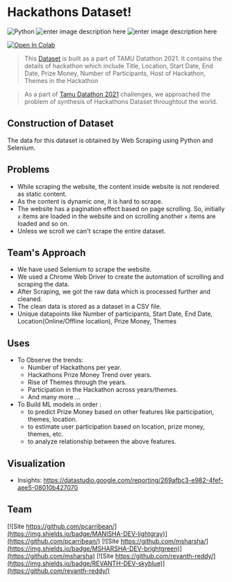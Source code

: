 # Hackathons Dataset!

   ![Python](https://img.shields.io/badge/Python-FFD43B?style=for-the-badge&logo=python&logoColor=darkgreen) ![enter image description here](https://img.shields.io/badge/Selenium-43B02A?style=for-the-badge&logo=Selenium&logoColor=white) ![enter image description here](https://img.shields.io/badge/Colab-F9AB00?style=for-the-badge&logo=googlecolab&color=525252)

[![Open In Colab](https://colab.research.google.com/assets/colab-badge.svg)](https://colab.research.google.com/github/revanth-reddy/tamudatathon/)

> This [Dataset](https://github.com/revanth-reddy/tamudatathon/blob/master/hackathons_data.csv) is built as a part of TAMU Datathon 2021. It contains the
> details of hackathon which include Title, Location, Start Date, End
> Date, Prize Money, Number of Participants, Host of Hackathon, Themes
> in the Hackathon

> As a part of [Tamu Datathon 2021](https://tamudatathon.com/) challenges, we approached the problem of  synthesis of Hackathons Dataset throughtout the world.

## Construction of Dataset

The data for this dataset is obtained by Web Scraping using Python and Selenium.

## Problems

 - While scraping the website, the content inside website is not rendered as static content. 
 - As the content is dynamic one, it is hard to scrape.
 - The website has a pagination effect based on page scrolling. So, initially `x` items are loaded in the website and on scrolling another `x` items are loaded and so on.
 - Unless we scroll we can't scrape the entire dataset.
## Team's Approach

- We have used Selenium to scrape the website.
- We used a Chrome Web Driver to create the automation of scrolling and scraping the data.
- After Scraping, we got the raw data which is processed further and cleaned.
- The clean data is stored as a dataset in a CSV file.
- Unique datapoints like Number of participants, Start Date, End Date, Location(Online/Offline location), Prize Money, Themes

## Uses

- To Observe the trends:
	- Number of Hackathons per year.
	- Hackathons Prize Money Trend over years.
	- Rise of Themes through the years.
	- Participation in the Hackathon across years/themes.
	-  And many more ...
- To Build ML models in order :
	-  to predict Prize Money based on other features like participation, themes, location.
	- to estimate user participation based on location, prize money, themes, etc.
	- to analyze relationship between the above features.


## Visualization
- Insights: https://datastudio.google.com/reporting/269afbc3-e982-4fef-aee5-08010b427070

## Team
[![Site https://github.com/pcarribean/](https://img.shields.io/badge/MANISHA-DEV-lightgray)](https://github.com/pcarribean/) [![Site https://github.com/msharsha/](https://img.shields.io/badge/MSHARSHA-DEV-brightgreen)](https://github.com/msharsha) [![Site https://github.com/revanth-reddy/](https://img.shields.io/badge/REVANTH-DEV-skyblue)](https://github.com/revanth-reddy/)